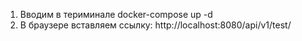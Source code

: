 1. Вводим в териминале docker-compose up -d
2. В браузере вставляем ссылку: http://localhost:8080/api/v1/test/